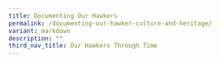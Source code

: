 ```yaml
---
title: Documenting Our Hawkers
permalink: /documenting-our-hawker-culture-and-heritage/
variant: markdown
description: ""
third_nav_title: Our Hawkers Through Time
---
```

<p></p>